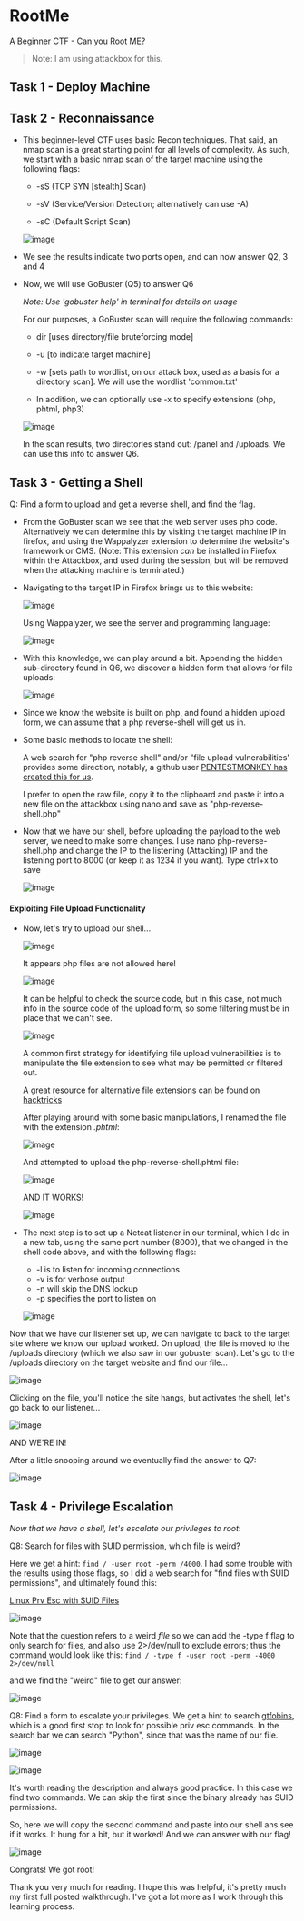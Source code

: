 # RootMe
 A Beginner CTF - Can you Root ME?

 > Note: I am using attackbox for this.

 ## Task 1 - Deploy Machine

 ## Task 2 - Reconnaissance
- This beginner-level CTF uses basic Recon techniques. That said, an nmap scan is a great starting point for all levels of complexity. As such, we start with a basic nmap scan of the target machine using the following flags:
  
   - -sS (TCP SYN [stealth] Scan)
  
   - -sV (Service/Version Detection; alternatively can use -A)

   - -sC (Default Script Scan)

  ![image](https://github.com/ne1atonin/TryHackMe/assets/135453212/97b5805f-9079-4d13-8e71-74c113a76faf)


- We see the results indicate two ports open, and can now answer Q2, 3 and 4
- Now, we will use GoBuster (Q5) to answer Q6
  
  *Note: Use 'gobuster help' in terminal for details on usage*
  
  For our purposes, a GoBuster scan will require the following commands:
    
   - dir [uses directory/file bruteforcing mode]
    
   - -u [to indicate target machine]
    
   - -w [sets path to wordlist, on our attack box, used as a basis for a directory scan]. We will use the wordlist 'common.txt'

   - In addition, we can optionally use -x to specify extensions (php, phtml, php3)

   ![image](https://github.com/ne1atonin/TryHackMe/assets/135453212/e645221e-214b-415e-8332-fdec37388882)



    In the scan results, two directories stand out: /panel and /uploads. We can use this info to answer Q6.

## Task 3 - Getting a Shell

Q:  Find a form to upload and get a reverse shell, and find the flag.

- From the GoBuster scan we see that the web server uses php code. Alternatively we can determine this by visiting the target machine IP in firefox, and using the Wappalyzer extension to determine the website's framework or CMS. (Note: This extension *can* be installed in Firefox within the Attackbox, and used during the session, but will be removed when the attacking machine is terminated.)

- Navigating to the target IP in Firefox brings us to this website:

  ![image](https://github.com/ne1atonin/TryHackMe/assets/135453212/3b91fcdd-75c0-4f60-a691-99df5838fc4d)


  Using Wappalyzer, we see the server and programming language:

  ![image](https://github.com/ne1atonin/TryHackMe/assets/135453212/3fe1f070-457e-41b0-bab2-b837f2e8ed88)


- With this knowledge, we can play around a bit. Appending the hidden sub-directory found in Q6, we discover a hidden form that allows for file uploads:

  ![image](https://github.com/ne1atonin/TryHackMe/assets/135453212/5638cc5e-39e4-4ef7-b5dd-6ba510fa03c7)


- Since we know the website is built on php, and found a hidden upload form, we can assume that a php reverse-shell will get us in.
- Some basic methods to locate the shell:

  A web search for "php reverse shell" and/or "file upload vulnerabilities' provides some direction, notably, a github user [PENTESTMONKEY has created this for us](https://github.com/pentestmonkey/php-reverse-shell/blob/master/php-reverse-shell.php).

  I prefer to open the raw file, copy it to the clipboard and paste it into a new file on the attackbox using nano and save as "php-reverse-shell.php"
  
- Now that we have our shell, before uploading the payload to the web server, we need to make some changes. I use nano php-reverse-shell.php and change the IP to the listening (Attacking) IP and the listening port to 8000 (or keep it as 1234 if you want). Type ctrl+x to save
  
  ![image](https://github.com/ne1atonin/TryHackMe/assets/135453212/053448d6-7e03-4e45-a7f1-72fe21a87460)



#### Exploiting File Upload Functionality

- Now, let's try to upload our shell...
  
  ![image](https://github.com/ne1atonin/TryHackMe/assets/135453212/dcd9b6c9-7ff7-40c6-b38c-5e387adf5057)


  It appears php files are not allowed here!
   
  ![image](https://github.com/ne1atonin/TryHackMe/assets/135453212/371e590a-9a05-4ab1-9835-cf46f299f861)


  It can be helpful to check the source code, but in this case, not much info in the source code of the upload form, so some filtering must be in place that we can't see.

  ![image](https://github.com/ne1atonin/TryHackMe/assets/135453212/d48cb893-9890-40a9-9802-a696ffafce33)


  A common first strategy for identifying file upload vulnerabilities is to manipulate the file extension to see what may be permitted or filtered out.

  A great resource for alternative file extensions can be found on [hacktricks](https://book.hacktricks.xyz/pentesting-web/file-upload)

  After playing around with some basic manipulations, I renamed the file with the extension _.phtml_:
  
  ![image](https://github.com/ne1atonin/TryHackMe/assets/135453212/f84fa710-2fc6-46c6-b4f0-8a89d288a14c)

  And attempted to upload the php-reverse-shell.phtml file:
  
  ![image](https://github.com/ne1atonin/TryHackMe/assets/135453212/b5d04dac-5faf-4f84-90a5-2a44b655b97d)


  AND IT WORKS!
  
  ![image](https://github.com/ne1atonin/TryHackMe/assets/135453212/1a5842fe-56e5-4cfa-af90-f83775c99f89)


- The next step is to set up a Netcat listener in our terminal, which I do in a new tab, using the same port number (8000), that we changed in the shell code above, and with the following flags:
   - -l is to listen for incoming connections
   - -v is for verbose output
   - -n will skip the DNS lookup
   - -p specifies the port to listen on

  ![image](https://github.com/ne1atonin/TryHackMe/assets/135453212/48c6c098-9271-4b11-8cbe-4edd9d8687be)

 Now that we have our listener set up, we can navigate to back to the target site where we know our upload worked. On upload, the file is moved to the /uploads directory (which we also saw in our gobuster scan). Let's go to the /uploads directory on the target website and find our file...

 ![image](https://github.com/ne1atonin/TryHackMe/assets/135453212/e87ccc22-394e-42d7-9ebd-463ba1080e45)

 Clicking on the file, you'll notice the site hangs, but activates the shell, let's go back to our listener...

 ![image](https://github.com/ne1atonin/TryHackMe/assets/135453212/5355975f-0721-4822-9095-1bf11a9077f8)


 AND WE'RE IN!

 After a little snooping around we eventually find the answer to Q7:

 ![image](https://github.com/ne1atonin/TryHackMe/assets/135453212/2877e9a0-42bc-44da-9595-d2810a55a60a)

 ## Task 4 - Privilege Escalation

 _Now that we have a shell, let's escalate our privileges to root_:

 Q8:  Search for files with SUID permission, which file is weird?

 Here we get a hint: `find / -user root -perm /4000`. I had some trouble with the results using those flags, so I did a web search for "find files with SUID permissions", and ultimately found this:

 [Linux Prv Esc with SUID Files](https://medium.com/go-cyber/linux-privilege-escalation-with-suid-files-6119d73bc620)

 ![image](https://github.com/ne1atonin/TryHackMe/assets/135453212/525ce836-e7b9-4afb-a53f-8c53bd1c827b)


 Note that the question refers to a weird _file_ so we can add the -type f flag to only search for files, and also use 2>/dev/null to exclude errors; thus the command would look like this: `find / -type f -user root -perm -4000 2>/dev/null`

 and we find the "weird" file to get our answer:

 ![image](https://github.com/ne1atonin/TryHackMe/assets/135453212/44a66cbb-937f-42de-9c33-28bf6cd3c794)

Q8:  Find a form to escalate your privileges. We get a hint to search [gtfobins](https://gtfobins.github.io/), which is a good first stop to look for possible priv esc commands. In the search bar we can search "Python", since that was the name of our file.

![image](https://github.com/ne1atonin/TryHackMe/assets/135453212/0f234bbe-41b2-4ce1-ab3c-68c96ff4f0d4)

![image](https://github.com/ne1atonin/TryHackMe/assets/135453212/7cf882d2-3463-4a07-a962-c73c4e2e96ff)

It's worth reading the description and always good practice. In this case we find two commands. We can skip the first since the binary already has SUID permissions. 

So, here we will copy the second command and paste into our shell ans see if it works. It hung for a bit, but it worked! And we can answer with our flag!

![image](https://github.com/ne1atonin/TryHackMe/assets/135453212/85e644f3-3e86-45ae-8ee2-912a6bf2cbc7)

Congrats! We got root! 

Thank you very much for reading. I hope this was helpful, it's pretty much my first full posted walkthrough. I've got a lot more as I work through this learning process.

  

